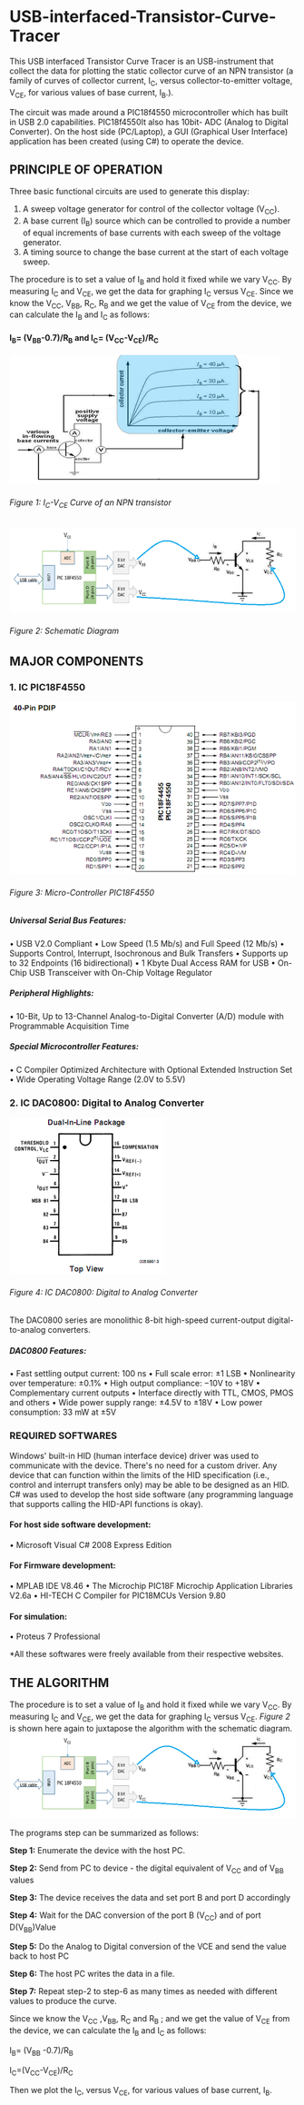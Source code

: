 # USB-interfaced-Transistor-Curve-Tracer
This USB interfaced Transistor Curve Tracer is an USB-instrument that collect the data for plotting the static collector curve of an NPN transistor (a family of curves of collector current, I<sub>C</sub>, versus collector-to-emitter voltage, V<sub>CE</sub>, for various values of base current, I<sub>B</sub>.). 

The circuit was made around a PIC18f4550 microcontroller which has built in USB 2.0 capabilities. PIC18f4550It also has 10bit- ADC (Analog to Digital Converter). On the host side (PC/Laptop), a GUI (Graphical User Interface) application has been created (using C#) to operate the device.

## PRINCIPLE OF OPERATION
Three basic functional circuits are used to generate this display: 
1.	A sweep voltage generator for control of the collector voltage (V<sub>CC</sub>). 
2.	A base current (I<sub>B</sub>) source which can be controlled to provide a number of equal increments of base currents with each sweep of the voltage generator.
3.	A timing source to change the base current at the start of each voltage sweep.

The procedure is to set a value of I<sub>B</sub> and hold it fixed while we vary V<sub>CC</sub>. By measuring I<sub>C</sub> and V<sub>CE</sub>, we get the data for graphing I<sub>C</sub> versus V<sub>CE</sub>. Since we know the V<sub>CC</sub>, V<sub>BB</sub>, R<sub>C</sub>, R<sub>B</sub> and we get the value of V<sub>CE</sub> from the device, we can calculate the I<sub>B</sub> and I<sub>C</sub> as follows:
#### I<sub>B</sub>=  (V<sub>BB</sub>-0.7)/R<sub>B</sub>   and   I<sub>C</sub>=  (V<sub>CC</sub>-V<sub>CE</sub>)/R<sub>C</sub>

![Alt text](/Fig1.png?raw=true "Curve")
###### Figure 1: I<sub>C</sub>-V<sub>CE</sub> Curve of an NPN transistor


![Alt text](/Fig2.png?raw=true "Schematic Diagram")
###### Figure 2: Schematic Diagram

## MAJOR COMPONENTS
### 1. IC PIC18F4550
![Alt text](/Fig3_pic18f4550.png?raw=true "PIC18F4550")
###### Figure 3: Micro-Controller PIC18F4550
##### Universal Serial Bus Features:
•	USB V2.0 Compliant
•	Low Speed (1.5 Mb/s) and Full Speed (12 Mb/s)
•	Supports Control, Interrupt, Isochronous and Bulk Transfers
•	Supports up to 32 Endpoints (16 bidirectional)
•	1 Kbyte Dual Access RAM for USB
•	On-Chip USB Transceiver with On-Chip Voltage Regulator
##### Peripheral Highlights:
•	10-Bit, Up to 13-Channel Analog-to-Digital Converter (A/D) module with Programmable Acquisition Time
##### Special Microcontroller Features:
•	C Compiler Optimized Architecture with Optional Extended Instruction Set
•	Wide Operating Voltage Range (2.0V to 5.5V)

### 2. IC DAC0800: Digital to Analog Converter
![Alt text](/Fig4_dac0800.png?raw=true "DAC0800")
###### Figure 4: IC DAC0800: Digital to Analog Converter
The DAC0800 series are monolithic 8-bit high-speed current-output digital-to-analog converters.
##### DAC0800 Features:
•	Fast settling output current: 100 ns
•	Full scale error: ±1 LSB
•	Nonlinearity over temperature: ±0.1%
•	High output compliance: −10V to +18V
•	Complementary current outputs
•	Interface directly with TTL, CMOS, PMOS and others
•	Wide power supply range: ±4.5V to ±18V
•	Low power consumption: 33 mW at ±5V

### REQUIRED SOFTWARES
Windows' built-in HID (human interface device) driver was used to communicate with the device. There's no need for a custom driver. Any device that can function within the limits of the HID specification (i.e., control and interrupt transfers only) may be able to be designed as an HID. C# was used to develop the host side software (any programming language that supports calling the HID-API functions is okay).
#### For host side software development:
•	Microsoft Visual C# 2008 Express Edition

#### For Firmware development:
•	MPLAB IDE V8.46
•	The Microchip PIC18F Microchip Application Libraries  V2.6a
•	HI-TECH C Compiler for PIC18MCUs Version 9.80 

#### For simulation:
•	Proteus 7 Professional

*All these softwares were freely available from their respective websites.

## THE ALGORITHM
The procedure is to set a value of I<sub>B</sub> and hold it fixed while we vary V<sub>CC</sub>. By measuring I<sub>C</sub> and V<sub>CE</sub>, we get the data for graphing I<sub>C</sub> versus V<sub>CE</sub>. 
_Figure 2_ is shown here again to juxtapose the algorithm with the schematic diagram.
![Alt text](/Fig2.png?raw=true "Schematic Diagram")

The programs step can be summarized as follows:

**Step 1:** Enumerate the device with the host PC.

**Step 2:** Send from PC to device - the digital equivalent of V<sub>CC</sub> and of V<sub>BB</sub> values

**Step 3:** The device receives the data and set port B and port D accordingly

**Step 4:** Wait for the DAC conversion of the port B (V<sub>CC</sub>) and of port D(V<sub>BB</sub>)Value

**Step 5:** Do the Analog to Digital conversion of the VCE and send the value back to host PC

**Step 6:** The host PC writes the data in a file.

**Step 7:** Repeat step-2 to step-6 as many times as needed with different values to produce the curve.


Since we know the V<sub>CC</sub> ,V<sub>BB</sub>, R<sub>C</sub> and R<sub>B</sub> ; and we get the value of V<sub>CE</sub> from the device, we can calculate the I<sub>B</sub> and I<sub>C</sub> as follows:

I<sub>B</sub>= (V<sub>BB</sub> -0.7)/R<sub>B</sub>

I<sub>C</sub>=(V<sub>CC</sub>-V<sub>CE</sub>)/R<sub>C</sub>

Then we plot the I<sub>C</sub>, versus V<sub>CE</sub>, for various values of base current, I<sub>B</sub>.


